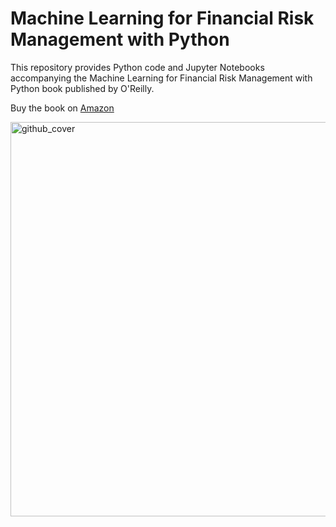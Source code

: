 # Machine Learning for Financial Risk Management with Python

This repository provides Python code and Jupyter Notebooks accompanying the Machine Learning for Financial Risk Management with Python book published by O'Reilly.

Buy the book on [Amazon](https://www.amazon.com/Machine-Learning-Financial-Management-Python/dp/1492085251)


<img width="631" alt="github_cover" src="https://user-images.githubusercontent.com/67332480/144273554-11ff4fd7-9be1-418f-9b3f-83f77f410b9e.png">

